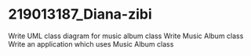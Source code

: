 # 219013187_Diana-zibi

Write UML class diagram for music album class
Write Music Album class
Write an application which uses Music Album class
